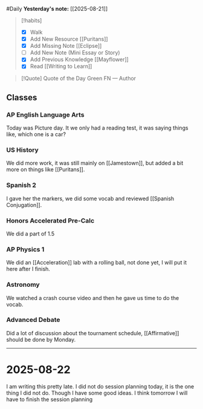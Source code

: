 #Daily
**Yesterday's note:** [[2025-08-21]]

> [!habits] 
>- [x] Walk 
>- [x] Add New Resource [[Puritans]]
> - [x] Add Missing Note [[Eclipse]]
> - [ ] Add New Note (Mini Essay or Story) 
> - [x] Add Previous Knowledge [[Mayflower]]
> - [x] Read [[Writing to Learn]]

> [!Quote]  Quote of the Day
> Green FN
> — Author

## Classes 
### AP English Language Arts 
Today was Picture day. It we only had a reading test, it was saying things like, which one is a car?
### US History 
We did more work, it was still mainly on [[Jamestown]], but added a bit more on things like [[Puritans]].
### Spanish 2 
I gave her the markers, we did some vocab and reviewed [[Spanish Conjugation]]. 
### Honors Accelerated Pre-Calc 
We did a part of 1.5
### AP Physics 1 
We did an [[Acceleration]] lab with a rolling ball, not done yet, I will put it here after I finish. 
### Astronomy 
We watched a crash course video and then he gave us time to do the vocab. 
### Advanced Debate 
Did a lot of discussion about the tournament schedule, [[Affirmative]] should be done by Monday. 


<hr>

# 2025-08-22

I am writing this pretty late. I did not do session planning today, it is the one thing I did not do. Though I have some good ideas. I think tomorrow I will have to finish the session planning